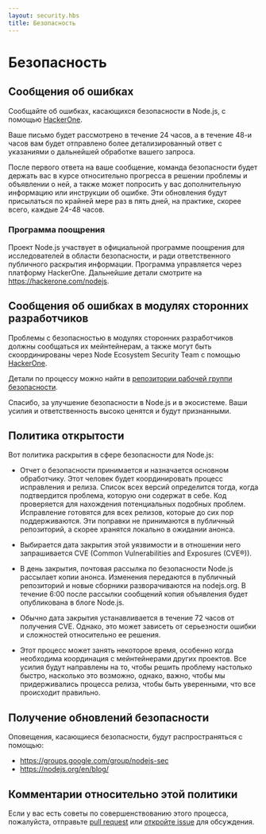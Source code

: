 ```yaml
---
layout: security.hbs
title: Безопасность
---
```


# Безопасность

## Сообщения об ошибках

Сообщайте об ошибках, касающихся безопасности в Node.js, с помощью [HackerOne](https://hackerone.com/nodejs).

Ваше письмо будет рассмотрено в течение 24 часов, а в течение 48-и часов вам будет отправлено более детализированный ответ с указаниями о дальнейшей обработке вашего запроса.

После первого ответа на ваше сообщение, команда безопасности будет держать вас в курсе относительно прогресса в решении проблемы и объявлении о ней, а также может попросить у вас дополнительную информацию или инструкции об ошибке.
Эти обновления будут присылаться по крайней мере раз в пять дней, на практике, скорее всего, каждые 24-48 часов.

### Программа поощрения

Проект Node.js участвует в официальной программе поощрения для исследователей в области безопасности, и ради ответственного публичного раскрытия информации. Программа управляется через платформу HackerOne. Дальнейшие детали смотрите на <https://hackerone.com/nodejs>.

## Сообщения об ошибках в модулях сторонних разработчиков

Проблемы с безопасностью в модулях сторонних разработчиков должны сообщаться их мейнтейнерам, а также могут быть скоординированы через Node Ecosystem Security Team с помощью [HackerOne](https://hackerone.com/nodejs-ecosystem).

Детали по процессу можно найти в [репозитории рабочей группи безопасности](https://github.com/nodejs/security-wg/blob/master/processes/third_party_vuln_process.md).

Спасибо, за улучшение безопасности в Node.js и в экосистеме. Ваши усилия и ответственность высоко ценятся и будут признанными.

## Политика открытости

Вот политика раскрытия в сфере безопасности для Node.js:

- Отчет о безопасности принимается и назначается основном обработчику. Этот человек будет координировать процесс исправления и релиза. Список всех версий определится тогда, когда подтвердится проблема, которую они содержат в себе. Код проверяется для нахождения потенциальных подобных проблем. Исправление готовятся для всех релизов, которые до сих пор поддерживаются. Эти поправки не принимаются в публичный репозиторий, а скорее хранятся локально в ожидании анонса.

- Выбирается дата закрытия этой уязвимости и в отношении него запрашивается CVE (Common Vulnerabilities and Exposures (CVE®)).

- В день закрытия, почтовая рассылка по безопасности Node.js рассылает копии анонса. Изменения передаются в публичный репозиторий и новые сборники разворачиваются на nodejs.org. В течение 6:00 после рассылки сообщений копия объявления будет опубликована в блоге Node.js.

- Обычно дата закрытия устанавливается в течение 72 часов от получения CVE. Однако, это может зависеть от серьезности ошибки и сложностей относительно ее решения.

- Этот процесс может занять некоторое время, особенно когда необходима координация с мейнтейнерами других проектов. Все усилия будут направлены на то, чтобы решить проблему настолько быстро, насколько это возможно, однако, важно, чтобы мы придерживались процесса релиза, чтобы быть уверенными, что все происходит правильно.

## Получение обновлений безопасности

Оповещения, касающиеся безопасности, будут распространяться с помощью:

- <https://groups.google.com/group/nodejs-sec>
- <https://nodejs.org/en/blog/>

## Комментарии относительно этой политики

Если у вас есть советы по совершенствованию этого процесса, пожалуйста, отправьте [pull request](https://github.com/nodejs/nodejs.org)
или [откройте issue](https://github.com/nodejs/security-wg/issues/new) для обсуждения.
